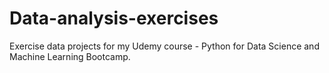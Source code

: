 # Data-analysis-exercises
Exercise data projects for my Udemy course - Python for Data Science and Machine Learning Bootcamp.
